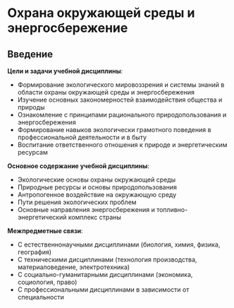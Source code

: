 # Охрана окружающей среды и энергосбережение

## Введение

**Цели и задачи учебной дисциплины**:
- Формирование экологического мировоззрения и системы знаний в области охраны окружающей среды и энергосбережения
- Изучение основных закономерностей взаимодействия общества и природы
- Ознакомление с принципами рационального природопользования и энергосбережения
- Формирование навыков экологически грамотного поведения в профессиональной деятельности и в быту
- Воспитание ответственного отношения к природе и энергетическим ресурсам

**Основное содержание учебной дисциплины**:
- Экологические основы охраны окружающей среды
- Природные ресурсы и основы природопользования
- Антропогенное воздействие на окружающую среду
- Пути решения экологических проблем
- Основные направления энергосбережения и топливно-энергетический комплекс страны

**Межпредметные связи**:
- С естественнонаучными дисциплинами (биология, химия, физика, география)
- С техническими дисциплинами (технология производства, материаловедение, электротехника)
- С социально-гуманитарными дисциплинами (экономика, социология, право)
- С профессиональными дисциплинами в зависимости от специальности 